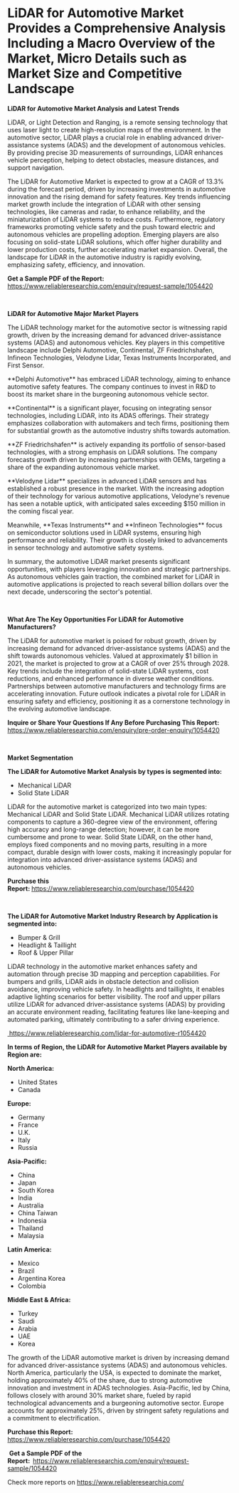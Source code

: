 <p><h1>LiDAR for Automotive Market Provides a Comprehensive Analysis Including a Macro Overview of the Market, Micro Details such as Market Size and Competitive Landscape</h1></p><p><strong>LiDAR for Automotive Market Analysis and Latest Trends</strong></p>
<p><p>LiDAR, or Light Detection and Ranging, is a remote sensing technology that uses laser light to create high-resolution maps of the environment. In the automotive sector, LiDAR plays a crucial role in enabling advanced driver-assistance systems (ADAS) and the development of autonomous vehicles. By providing precise 3D measurements of surroundings, LiDAR enhances vehicle perception, helping to detect obstacles, measure distances, and support navigation.</p><p>The LiDAR for Automotive Market is expected to grow at a CAGR of 13.3% during the forecast period, driven by increasing investments in automotive innovation and the rising demand for safety features. Key trends influencing market growth include the integration of LiDAR with other sensing technologies, like cameras and radar, to enhance reliability, and the miniaturization of LiDAR systems to reduce costs. Furthermore, regulatory frameworks promoting vehicle safety and the push toward electric and autonomous vehicles are propelling adoption. Emerging players are also focusing on solid-state LiDAR solutions, which offer higher durability and lower production costs, further accelerating market expansion. Overall, the landscape for LiDAR in the automotive industry is rapidly evolving, emphasizing safety, efficiency, and innovation.</p></p>
<p><strong>Get a Sample PDF of the Report:&nbsp;</strong> <a href="https://www.reliableresearchiq.com/enquiry/request-sample/1054420?utm_campaign=2232&utm_medium=2&utm_source=Github&utm_content=ia&utm_term=22022025&utm_id=lidar-for-automotive">https://www.reliableresearchiq.com/enquiry/request-sample/1054420</a></p>
<p>&nbsp;</p>
<p><strong>LiDAR for Automotive Major Market Players</strong></p>
<p><p>The LiDAR technology market for the automotive sector is witnessing rapid growth, driven by the increasing demand for advanced driver-assistance systems (ADAS) and autonomous vehicles. Key players in this competitive landscape include Delphi Automotive, Continental, ZF Friedrichshafen, Infineon Technologies, Velodyne Lidar, Texas Instruments Incorporated, and First Sensor.</p><p>**Delphi Automotive** has embraced LiDAR technology, aiming to enhance automotive safety features. The company continues to invest in R&D to boost its market share in the burgeoning autonomous vehicle sector.</p><p>**Continental** is a significant player, focusing on integrating sensor technologies, including LiDAR, into its ADAS offerings. Their strategy emphasizes collaboration with automakers and tech firms, positioning them for substantial growth as the automotive industry shifts towards automation.</p><p>**ZF Friedrichshafen** is actively expanding its portfolio of sensor-based technologies, with a strong emphasis on LiDAR solutions. The company forecasts growth driven by increasing partnerships with OEMs, targeting a share of the expanding autonomous vehicle market.</p><p>**Velodyne Lidar** specializes in advanced LiDAR sensors and has established a robust presence in the market. With the increasing adoption of their technology for various automotive applications, Velodyne's revenue has seen a notable uptick, with anticipated sales exceeding $150 million in the coming fiscal year.</p><p>Meanwhile, **Texas Instruments** and **Infineon Technologies** focus on semiconductor solutions used in LiDAR systems, ensuring high performance and reliability. Their growth is closely linked to advancements in sensor technology and automotive safety systems.</p><p>In summary, the automotive LiDAR market presents significant opportunities, with players leveraging innovation and strategic partnerships. As autonomous vehicles gain traction, the combined market for LiDAR in automotive applications is projected to reach several billion dollars over the next decade, underscoring the sector's potential.</p></p>
<p>&nbsp;</p>
<p><strong>What Are The Key Opportunities For LiDAR for Automotive Manufacturers?</strong></p>
<p><p>The LiDAR for automotive market is poised for robust growth, driven by increasing demand for advanced driver-assistance systems (ADAS) and the shift towards autonomous vehicles. Valued at approximately $1 billion in 2021, the market is projected to grow at a CAGR of over 25% through 2028. Key trends include the integration of solid-state LiDAR systems, cost reductions, and enhanced performance in diverse weather conditions. Partnerships between automotive manufacturers and technology firms are accelerating innovation. Future outlook indicates a pivotal role for LiDAR in ensuring safety and efficiency, positioning it as a cornerstone technology in the evolving automotive landscape.</p></p>
<p><strong>Inquire or Share Your Questions If Any Before Purchasing This Report:</strong> <a href="https://www.reliableresearchiq.com/enquiry/pre-order-enquiry/1054420?utm_campaign=2232&utm_medium=2&utm_source=Github&utm_content=ia&utm_term=22022025&utm_id=lidar-for-automotive">https://www.reliableresearchiq.com/enquiry/pre-order-enquiry/1054420</a></p>
<p>&nbsp;</p>
<p><strong>Market Segmentation</strong></p>
<p><strong>The LiDAR for Automotive Market Analysis by types is segmented into:</strong></p>
<p><ul><li>Mechanical LiDAR</li><li>Solid State LiDAR</li></ul></p>
<p><p>LiDAR for the automotive market is categorized into two main types: Mechanical LiDAR and Solid State LiDAR. Mechanical LiDAR utilizes rotating components to capture a 360-degree view of the environment, offering high accuracy and long-range detection; however, it can be more cumbersome and prone to wear. Solid State LiDAR, on the other hand, employs fixed components and no moving parts, resulting in a more compact, durable design with lower costs, making it increasingly popular for integration into advanced driver-assistance systems (ADAS) and autonomous vehicles.</p></p>
<p><strong>Purchase this Report:&nbsp;</strong><a href="https://www.reliableresearchiq.com/purchase/1054420?utm_campaign=2232&utm_medium=2&utm_source=Github&utm_content=ia&utm_term=22022025&utm_id=lidar-for-automotive">https://www.reliableresearchiq.com/purchase/1054420</a></p>
<p>&nbsp;</p>
<p><strong>The LiDAR for Automotive Market Industry Research by Application is segmented into:</strong></p>
<p><ul><li>Bumper & Grill</li><li>Headlight & Taillight</li><li>Roof & Upper Pillar</li></ul></p>
<p><p>LiDAR technology in the automotive market enhances safety and automation through precise 3D mapping and perception capabilities. For bumpers and grills, LiDAR aids in obstacle detection and collision avoidance, improving vehicle safety. In headlights and taillights, it enables adaptive lighting scenarios for better visibility. The roof and upper pillars utilize LiDAR for advanced driver-assistance systems (ADAS) by providing an accurate environment reading, facilitating features like lane-keeping and automated parking, ultimately contributing to a safer driving experience.</p></p>
<p><a href="https://www.reliableresearchiq.com/lidar-for-automotive-r1054420?utm_campaign=2232&utm_medium=2&utm_source=Github&utm_content=ia&utm_term=22022025&utm_id=lidar-for-automotive">&nbsp;https://www.reliableresearchiq.com/lidar-for-automotive-r1054420</a></p>
<p><strong>In terms of Region, the LiDAR for Automotive Market Players available by Region are:</strong></p>
<p>
    <p> <strong> North America: </strong>
        <ul>
            <li>United States</li>
            <li>Canada</li>
        </ul>
        </p> 
    <p> <strong> Europe: </strong>
        <ul>
            <li>Germany</li>
            <li>France</li>
            <li>U.K.</li>
            <li>Italy</li>
            <li>Russia</li>
        </ul>
        </p> 
    <p> <strong> Asia-Pacific: </strong>
        <ul>
            <li>China</li>
            <li>Japan</li>
            <li>South Korea</li>
            <li>India</li>
            <li>Australia</li>
            <li>China Taiwan</li>
            <li>Indonesia</li>
            <li>Thailand</li>
            <li>Malaysia</li>
        </ul>
        </p> 
    <p> <strong> Latin America: </strong>
        <ul>
            <li>Mexico</li>
            <li>Brazil</li>
            <li>Argentina Korea</li>
            <li>Colombia</li>
        </ul>
        </p> 
    <p> <strong> Middle East & Africa: </strong>
        <ul>
            <li>Turkey</li>
            <li>Saudi</li>
            <li>Arabia</li>
            <li>UAE</li>
            <li>Korea</li>
        </ul>
    </p>
    </p>
<p><p>The growth of the LiDAR automotive market is driven by increasing demand for advanced driver-assistance systems (ADAS) and autonomous vehicles. North America, particularly the USA, is expected to dominate the market, holding approximately 40% of the share, due to strong automotive innovation and investment in ADAS technologies. Asia-Pacific, led by China, follows closely with around 30% market share, fueled by rapid technological advancements and a burgeoning automotive sector. Europe accounts for approximately 25%, driven by stringent safety regulations and a commitment to electrification.</p></p>
<p><strong>Purchase this Report: </strong><a href="https://www.reliableresearchiq.com/purchase/1054420?utm_campaign=2232&utm_medium=2&utm_source=Github&utm_content=ia&utm_term=22022025&utm_id=lidar-for-automotive">https://www.reliableresearchiq.com/purchase/1054420</a></p>
<p>&nbsp;<strong>Get a Sample PDF of the Report:&nbsp;&nbsp;</strong><a href="https://www.reliableresearchiq.com/enquiry/request-sample/1054420?utm_campaign=2232&utm_medium=2&utm_source=Github&utm_content=ia&utm_term=22022025&utm_id=lidar-for-automotive">https://www.reliableresearchiq.com/enquiry/request-sample/1054420</a></p>
<p><strong></strong></p>
<p>Check more reports on <a href="https://www.reliableresearchiq.com/?utm_campaign=2232&utm_medium=2&utm_source=Github&utm_content=ia&utm_term=22022025&utm_id=lidar-for-automotive">https://www.reliableresearchiq.com/</a></p>
